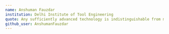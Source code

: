 ```yaml
---
name: Anshuman Fauzdar
institution: Delhi Institute of Tool Engineering
quote: Any sufficiently advanced technology is indistinguishable from magic
github_user: AnshumanFauzdar
---
```

